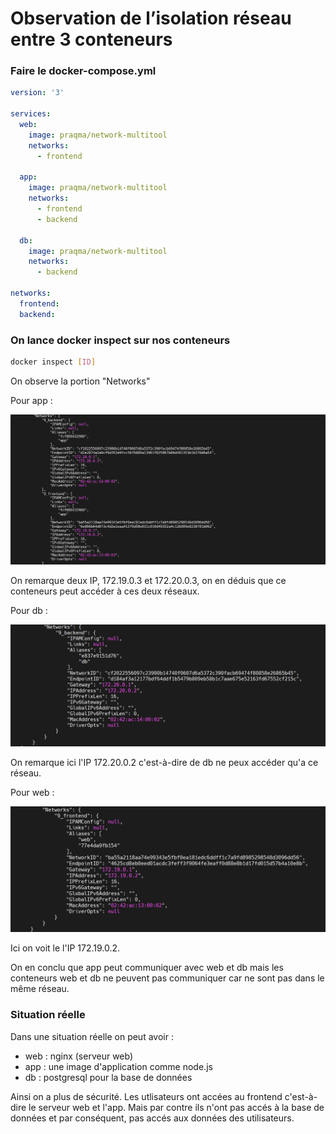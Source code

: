 # Observation de l’isolation réseau entre 3 conteneurs

### Faire le docker-compose.yml
```yml
version: '3'

services:
  web:
    image: praqma/network-multitool
    networks:
      - frontend

  app:
    image: praqma/network-multitool
    networks:
      - frontend
      - backend

  db:
    image: praqma/network-multitool
    networks:
      - backend

networks:
  frontend:
  backend:
```

### On lance docker inspect sur nos conteneurs

```bash
docker inspect [ID]
```

On observe la portion "Networks"

Pour app :

![alt text](image.png)

On remarque deux IP, 172.19.0.3 et 172.20.0.3, on en déduis que ce conteneurs peut accéder à ces deux réseaux.

Pour db :

![alt text](image-1.png)

On remarque ici l'IP 172.20.0.2 c'est-à-dire de db ne peux accéder qu'a ce réseau.

Pour web :

![alt text](image-2.png)

Ici on voit le l'IP 172.19.0.2.

On en conclu que app peut communiquer avec web et db mais les conteneurs web et db ne peuvent pas communiquer car ne sont pas dans le même réseau.

### Situation réelle 

Dans une situation réelle on peut avoir :

- web : nginx (serveur web)
- app : une image d'application comme node.js
- db : postgresql pour la base de données

Ainsi on a plus de sécurité. Les utlisateurs ont accées au frontend c'est-à-dire le serveur web et l'app. Mais par contre ils n'ont pas accés à la base de données et par conséquent, pas accés aux données des utilisateurs.